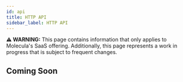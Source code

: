```yaml
---
id: api
title: HTTP API
sidebar_label: HTTP API
---
```


 **⚠ WARNING:** This page contains information that only applies to Molecula's SaaS offering. Additionally, this page represents a work in progress that is subject to frequent changes. 

## Coming Soon
